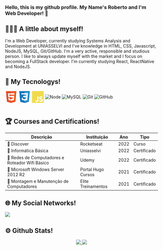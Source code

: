 ### Hello, this is my github profile. My Name's Roberto and I'm Web Developer! 👋

## 🧑🏽‍💻 A little about myself!
<div>
  <p>
    I'm a Web Developer, currently studying Systems Analysis and Development at UNIASSELVI and I've knowledge in HTML, CSS, Javascript, NodeJS, MySQL, Git/GitHub. I'm a very active, responsible and studious person. I like to always update myself with the market and I focus on becoming a FullStack developer.
    I'm currently studying React, ReactNative and NodeJS.
  </p>
</div>

## 🚀 My Tecnologys!  
  
<div style="display: inline_block">
  <img align="center" alt="HTML" height="40" width="40" src="https://raw.githubusercontent.com/devicons/devicon/master/icons/html5/html5-original.svg">
  <img align="center" alt="CSS" height="40" width="40" src="https://raw.githubusercontent.com/devicons/devicon/master/icons/css3/css3-original.svg">
  <img align="center" alt="JavaScript" height="40" width="40" src="https://raw.githubusercontent.com/devicons/devicon/master/icons/javascript/javascript-plain.svg">
  <img align="center" alt="Node" height="40" width="40" src="https://img.icons8.com/color/96/000000/nodejs.png"/>
  <img align="center" alt="MySQL" height="40" width="40" src="https://img.icons8.com/color/48/000000/mysql-logo.png"/>
  <img align="center" alt="Git" height="40" width="40" src="https://img.icons8.com/color/48/000000/git.png"/>
  <img align="center" alt="GitHub" height="40" width="40" src="https://img.icons8.com/fluency/48/000000/github.png"/>
</div><br>

## 🏆 Courses and Certifications!

Descrição   | Instituição   | Ano | Tipo 
--------- | --------- | ------ | ------
🏅 Discover | Rocketseat | 2022 | Curso | 
🏅 Informática Básica | Uniasselvi | 2022 | Certificado | 
🏅 Redes de Computadores e Roteador Wifi Básico | Udemy | 2022 | Certificado | 
🏅 Microsoft Windows Server 2012 R2 | Portal Hugo Cursos | 2021 | Certificado | 
🏅 Montagem e Manutenção de Computadores | Elite Treinamentos | 2021 | Certificado | 


## 🌐 My Social Networks!
  
<div> 
  <a href="https://www.instagram.com/rvfcodes" target="_blank"><img src="https://img.shields.io/badge/-Instagram-%23E4405F?style=for-the-badge&logo=instagram&logoColor=white" target="_blank"></a>
</div>

## ⚙️ Github Stats!

<div align="center">
  <a href="https://github.com/robertocvfilho">
  <img height="170em" src="https://github-readme-stats.vercel.app/api?username=robertocvfilho&show_icons=true&theme=dark&include_all_commits=true&count_private=true"/>
  <img height="170em" src="https://github-readme-stats.vercel.app/api/top-langs/?username=robertocvfilho&layout=compact&langs_count=7&theme=dark"/>
</div>
